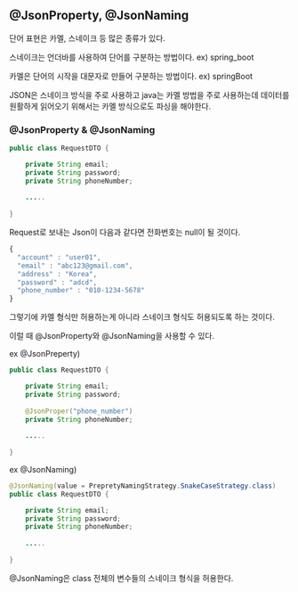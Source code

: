 ## @JsonProperty, @JsonNaming

단어 표현은 카멜, 스네이크 등 많은 종류가 있다.

스네이크는 언더바를 사용하여 단어를 구분하는 방법이다. ex) spring_boot

카멜은 단어의 시작을 대문자로 만들어 구분하는 방법이다. ex) springBoot

JSON은 스네이크 방식을 주로 사용하고 java는 카멜 방법을 주로 사용하는데 데이터를 원활하게 읽어오기 위해서는 카멜 방식으로도 파싱을 해야한다.

### @JsonProperty & @JsonNaming

```java
public class RequestDTO {

    private String email;
    private String password;
    private String phoneNumber;
	
    .....
    
}
```
Request로 보내는 Json이 다음과 같다면 전화번호는 null이 될 것이다.
```javaScript
{
  "account" : "user01",
  "email" : "abc123@gmail.com",
  "address" : "Korea",
  "password" : "adcd",
  "phone_number" : "010-1234-5678"
}
```

그렇기에 카멜 형식만 허용하는게 아니라 스네이크 형식도 허용되도록 하는 것이다.

이럴 때 @JsonProperty와 @JsonNaming을 사용할 수 있다.

ex @JsonPreperty)
```java
public class RequestDTO {

    private String email;
    private String password;
    
    @JsonProper("phone_number")
    private String phoneNumber;
	
    .....
    
}
```

ex @JsonNaming)
```java
@JsonNaming(value = PrepretyNamingStrategy.SnakeCaseStrategy.class)
public class RequestDTO {

    private String email;
    private String password;
    private String phoneNumber;
	
    .....
    
}
```

@JsonNaming은 class 전체의 변수들의 스네이크 형식을 허용한다.

